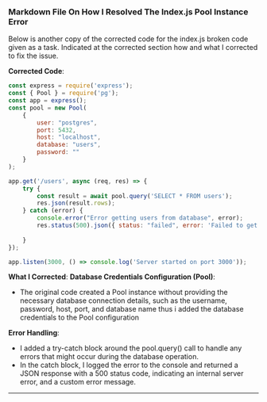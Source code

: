 ### Markdown File On How I Resolved The Index.js Pool Instance Error
Below is another copy of the corrected code for the index.js broken code given as a task.
Indicated at the corrected section how and what I corrected to fix the issue.

**Corrected Code**:

```javascript
const express = require('express');
const { Pool } = require('pg');
const app = express();
const pool = new Pool(
    {
        user: "postgres",
        port: 5432,
        host: "localhost",
        database: "users",
        password: ""
    }
);

app.get('/users', async (req, res) => {
    try {
        const result = await pool.query('SELECT * FROM users');
        res.json(result.rows);
    } catch (error) {
        console.error("Error getting users from database", error);
        res.status(500).json({ status: "failed", error: 'Failed to get users' });
        
    }
});

app.listen(3000, () => console.log('Server started on port 3000'));
```
**What I Corrected**:
 **Database Credentials Configuration (Pool)**:

- The original code created a Pool instance without providing the necessary database connection details, such as the username, password, host, port, and database name thus i added the database credentials to the Pool configuration


**Error Handling**:

- I added a try-catch block around the pool.query() call to handle any errors that might occur during the database operation.
- In the catch block, I logged the error to the console and returned a JSON response with a 500 status code, indicating an internal server error, and a custom error message.
---